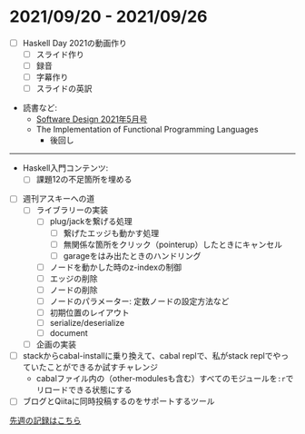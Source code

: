 # 2021/09/20 - 2021/09/26

- [ ] Haskell Day 2021の動画作り
    - [ ] スライド作り
    - [ ] 録音
    - [ ] 字幕作り
    - [ ] スライドの英訳
- 読書など:
    - [Software Design 2021年5月号](https://gihyo.jp/magazine/SD/archive/2021/202105)
    - The Implementation of Functional Programming Languages
        - 後回し

------

- Haskell入門コンテンツ:
    - [ ] 課題12の不足箇所を埋める
- [ ] 週刊アスキーへの道
    - [ ] ライブラリーの実装
        - [ ] plug/jackを繋げる処理
            - [ ] 繋げたエッジも動かす処理
            - [ ] 無関係な箇所をクリック（pointerup）したときにキャンセル
            - [ ] garageをはみ出たときのハンドリング
        - [ ] ノードを動かした時のz-indexの制御
        - [ ] エッジの削除
        - [ ] ノードの削除
        - [ ] ノードのパラメーター: 定数ノードの設定方法など
        - [ ] 初期位置のレイアウト
        - [ ] serialize/deserialize
        - [ ] document
    - [ ] 企画の実装
- [ ] stackからcabal-installに乗り換えて、cabal replで、私がstack replでやっていたことができるか試すチャレンジ
    - cabalファイル内の（other-modulesも含む）すべてのモジュールを`:r`でリロードできる状態にする
- [ ] ブログとQiitaに同時投稿するのをサポートするツール

[先週の記録はこちら](https://github.com/igrep/daily-commits/blob/f15af937745d23962728283cc3a35cf6e2c36def/yesterday.md)
